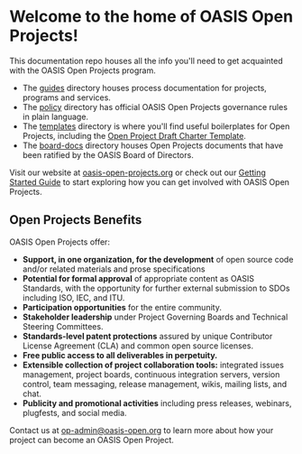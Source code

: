 # Welcome to the home of OASIS Open Projects!

This documentation repo houses all the info you'll need to get acquainted with the OASIS Open Projects program. 

* The [guides][guides] directory houses process documentation for projects, programs and services. 
* The [policy][policy] directory has official OASIS Open Projects governance rules in plain language.
* The [templates][templates] directory is where you'll find useful boilerplates for Open Projects, including the [Open Project Draft Charter Template][charter].
* The [board-docs][boarddocs] directory houses Open Projects documents that have been ratified by the OASIS Board of Directors.

Visit our website at [oasis-open-projects.org](https://oasis-open-projects.org) or check out our [Getting Started Guide][gsg] to start exploring how you can get involved with OASIS Open Projects. 


## Open Projects Benefits

OASIS Open Projects offer: 

* **Support, in one organization, for the development** of open source code and/or related materials and prose specifications 
* **Potential for formal approval** of appropriate content as OASIS Standards, with the opportunity for further external submission to SDOs including ISO, IEC, and ITU. 
* **Participation opportunities** for the entire community.
* **Stakeholder leadership** under Project Governing Boards and Technical Steering Committees.
* **Standards-level patent protections** assured by unique Contributor License Agreement (CLA) and common open source licenses. 
* **Free public access to all deliverables in perpetuity.**
* **Extensible collection of project collaboration tools:** integrated issues management, project boards, continuous integration servers, version control, team messaging, release management, wikis, mailing lists, and chat.
* **Publicity and promotional activities** including press releases, webinars, plugfests, and social media. 

Contact us at [op-admin@oasis-open.org][email] to learn more about how your project can become an OASIS Open Project. 

[guides]: ./guides
[gsg]: ./guides/getting-started-guide.md
[policy]: ./policy
[templates]: ./templates
[charter]: ./templates/open-project-draft-charter.md
[boarddocs]: ./board-docs
[docmap]: ./open-projects-master-doc-list.md
[email]: mailto:op-admin@oasis-open.org